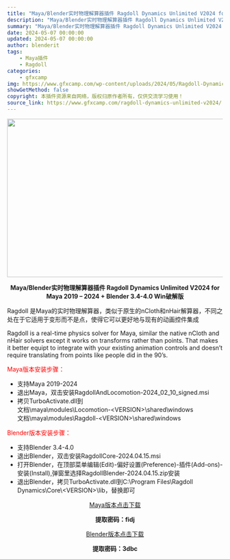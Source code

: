 ```yaml
---
title: "Maya/Blender实时物理解算器插件 Ragdoll Dynamics Unlimited V2024 for Maya 2019 – 2024 + Blender 3.4-4.0 Win破解版"
description: "Maya/Blender实时物理解算器插件 Ragdoll Dynamics Unlimited V2024 for Maya 2019 – 2024 + Blender 3.4-4.0 Win破解版..."
summary: "Maya/Blender实时物理解算器插件 Ragdoll Dynamics Unlimited V2024 for Maya 2019 – 2024 + Blender 3.4-4.0 Win破解版..."
date: 2024-05-07 00:00:00
updated: 2024-05-07 00:00:00
author: blenderit
tags: 
    - Maya插件
    - Ragdoll
categories:
    - gfxcamp
img: https://www.gfxcamp.com/wp-content/uploads/2024/05/Ragdoll-Dynamics-Unlimited-v2024.jpg
showGetMethod: false
copyright: 本插件资源来自网络，版权归原作者所有，仅供交流学习使用！
source_link: https://www.gfxcamp.com/ragdoll-dynamics-unlimited-v2024/
---
```

<div><p><img decoding="async" class="aligncenter size-full wp-image-121195" src="https://www.gfxcamp.com/wp-content/uploads/2024/05/Ragdoll-Dynamics-Unlimited-v2024.jpg" data-src="https://www.gfxcamp.com/wp-content/uploads/2024/05/Ragdoll-Dynamics-Unlimited-v2024.jpg" alt="" width="640" height="369" data-srcset="https://www.gfxcamp.com/wp-content/uploads/2024/05/Ragdoll-Dynamics-Unlimited-v2024.jpg 640w, https://www.gfxcamp.com/wp-content/uploads/2024/05/Ragdoll-Dynamics-Unlimited-v2024-150x86.jpg 150w" data-sizes="(max-width: 640px) 100vw, 640px"></p><p style="text-align: center;"><strong>Maya/Blender实时物理解算器插件 Ragdoll Dynamics Unlimited V2024 for Maya 2019 – 2024 + Blender 3.4-4.0 Win破解版</strong></p><p>Ragdoll 是Maya的实时物理解算器，类似于原生的nCloth和nHair解算器，不同之处在于它适用于变形而不是点，使得它可以更好地与现有的动画控件集成</p><p>Ragdoll is a real-time physics solver for Maya, similar the native nCloth and nHair solvers except it works on transforms rather than points. That makes it better equipt to integrate with your existing animation controls and doesn’t require translating from points like people did in the 90’s.</p><p><span style="color: #ff0000;">Maya版本安装步骤：</span></p><ul>
<li>支持Maya 2019-2024</li>
<li>退出Maya，双击安装RagdollAndLocomotion-2024_02_10_signed.msi</li>
<li>拷贝TurboActivate.dll到<br>
文档\maya\modules\Locomotion-&lt;VERSION&gt;\shared\windows<br>
文档\maya\modules\Ragdoll-&lt;VERSION&gt;\shared\windows</li>
</ul><p><span style="color: #ff0000;">Blender版本安装步骤：</span></p><ul>
<li>支持Blender 3.4-4.0</li>
<li>退出Blender，双击安装RagdollCore-2024.04.15.msi</li>
<li>打开Blender，在顶部菜单编辑(Edit)-偏好设置(Preference)-插件(Add-ons)-安装(Install),弹窗里选择RagdollBlender-2024.04.15.zip安装</li>
<li>退出Blender，拷贝TurboActivate.dll到C:\Program Files\Ragdoll Dynamics\Core\&lt;VERSION&gt;\lib，替换即可</li>
</ul><p style="text-align: center;"><a class="maxbutton-3 maxbutton maxbutton-baidu" target="_blank" rel="noopener" href="https://pan.baidu.com/s/1-IoQYTOlRQKaU6EbwAJcPQ?pwd=fidj"><span class="mb-text">Maya版本点击下载</span></a></p><p style="text-align: center;"><strong>提取密码：fidj</strong></p><p style="text-align: center;"><a class="maxbutton-3 maxbutton maxbutton-baidu" target="_blank" rel="noopener" href="https://pan.baidu.com/s/1wRjIKKg59H3ew-fNMq2tDg?pwd=3dbc"><span class="mb-text">Blender版本点击下载</span></a></p><p style="text-align: center;"><strong>提取密码：3dbc</strong></p></div>